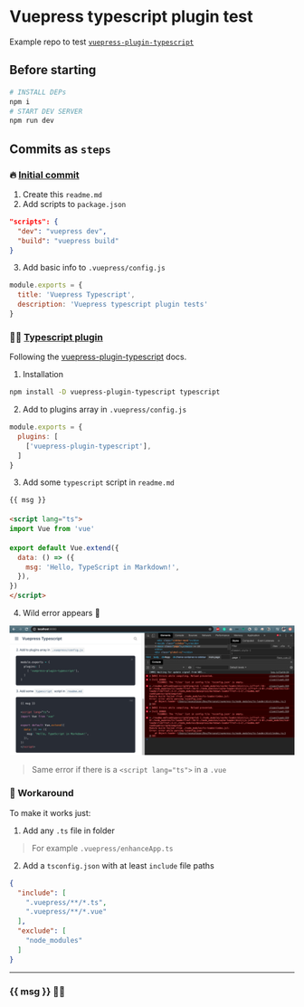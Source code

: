 # Vuepress typescript plugin test

Example repo to test [`vuepress-plugin-typescript`](https://vuepress.github.io/en/plugins/typescript/)

## Before starting
```sh
# INSTALL DEPs
npm i
# START DEV SERVER
npm run dev
```

## Commits as `steps`

### 🔥 [Initial commit](https://github.com/salazarr-js/vuepress-ts/commit/cd5be2edecff6a09b6bfbd973100d69eb939d75b)

1. Create this `readme.md`
2. Add scripts to `package.json`
```json
"scripts": {
  "dev": "vuepress dev",
  "build": "vuepress build"
}
```
3. Add basic info to `.vuepress/config.js`
```javascript
module.exports = {
  title: 'Vuepress Typescript',
  description: 'Vuepress typescript plugin tests'
}
```

### 👨‍💻 [Typescript plugin](https://github.com/salazarr-js/vuepress-ts/commit/2ef25e9285cf86df68c5e6c1cbd0f5d47bd73a93)

Following the [vuepress-plugin-typescript](https://vuepress.github.io/en/plugins/typescript/#installation) docs.

1. Installation
```sh
npm install -D vuepress-plugin-typescript typescript
```

2. Add to plugins array in `.vuepress/config.js`
```javascript
module.exports = {
  plugins: [
    ['vuepress-plugin-typescript'],
  ]
}
```

3. Add some `typescript` script in `readme.md`

```html
{{ msg }}

<script lang="ts">
import Vue from 'vue'

export default Vue.extend({
  data: () => ({
    msg: 'Hello, TypeScript in Markdown!',
  }),
})
</script>
```

4. Wild error appears 🤯

![error screenshot](./screenshot.png)

> Same error if there is a `<script lang="ts">` in a `.vue`


### 🔨 Workaround

To make it works just:

1. Add any `.ts` file in folder
  > For example `.vuepress/enhanceApp.ts`
2. Add a `tsconfig.json` with at least `include` file paths
```json
{
  "include": [
    ".vuepress/**/*.ts",
    ".vuepress/**/*.vue"
  ],
  "exclude": [
    "node_modules"
  ]
}
```

---

### {{ msg }} 🎉🍻

<script lang="ts">
import Vue from 'vue'

export default Vue.extend({
  data: () => ({
    msg: 'Hello, TypeScript in Markdown!',
  }),
})
</script>

